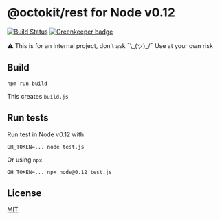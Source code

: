 # @octokit/rest for Node v0.12

[![Build Status](https://travis-ci.org/gr2m/octokit-rest-for-node-v0.12.svg?branch=master)](https://travis-ci.org/gr2m/octokit-rest-for-node-v0.12) [![Greenkeeper badge](https://badges.greenkeeper.io/gr2m/octokit-rest-for-node-v0.12.svg)](https://greenkeeper.io/)

⚠️ This is for an internal project, don’t ask ¯\\\_(ツ)\_/¯ Use at your own risk

## Build

```
npm run build
```

This creates `build.js`

## Run tests

Run test in Node v0.12 with

```
GH_TOKEN=... node test.js
```

Or using `npx`

```
GH_TOKEN=... npx node@0.12 test.js
```

## License

[MIT](LICENSE.md)
